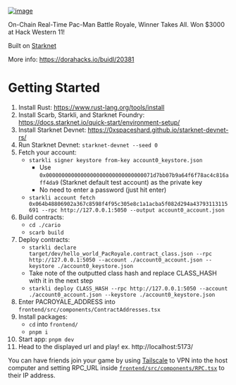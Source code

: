 [![image](https://github.com/user-attachments/assets/f277b63a-75c8-4683-868a-db838788949d)](https://dorahacks.io/buidl/20381)

On-Chain Real-Time Pac-Man Battle Royale, Winner Takes All. Won $3000 at Hack Western 11!

Built on [Starknet](https://www.starknet.io/)

More info: https://dorahacks.io/buidl/20381

# Getting Started
1. Install Rust: https://www.rust-lang.org/tools/install
2. Install Scarb, Starkli, and Starknet Foundry: https://docs.starknet.io/quick-start/environment-setup/
3. Install Starknet Devnet: https://0xspaceshard.github.io/starknet-devnet-rs/
4. Run Starknet Devnet: `starknet-devnet --seed 0`
5. Fetch your account:
   - `starkli signer keystore from-key account0_keystore.json`
      - Use `0x0000000000000000000000000000000071d7bb07b9a64f6f78ac4c816aff4da9` (Starknet default test account) as the private key
      - No need to enter a password (just hit enter)
   - `starkli account fetch 0x064b48806902a367c8598f4f95c305e8c1a1acba5f082d294a43793113115691 --rpc http://127.0.0.1:5050 --output account0_account.json`
6. Build contracts:
      - `cd ./cario`
      - `scarb build`
7. Deploy contracts:
      - `starkli declare target/dev/hello_world_PacRoyale.contract_class.json --rpc http://127.0.0.1:5050 --account ./account0_account.json --keystore ./account0_keystore.json`
      - Take note of the outputted class hash and replace CLASS_HASH with it in the next step
      - `starkli deploy CLASS_HASH --rpc http://127.0.0.1:5050 --account ./account0_account.json --keystore ./account0_keystore.json`
8. Enter PACROYALE_ADDRESS into `frontend/src/components/ContractAddresses.tsx`
9. Install packages:
      - `cd` into `frontend/`
      - `pnpm i`
10. Start app: `pnpm dev`
11. Head to the displayed url and play! ex. http://localhost:5173/ 

You can have friends join your game by using [Tailscale](https://tailscale.com/) to VPN into the host computer and setting RPC_URL inside [`frontend/src/components/RPC.tsx`](https://github.com/xavierdmello/PacRoyale/blob/main/frontend/src/components/RPC.tsx) to their IP address.
